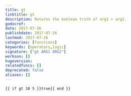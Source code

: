 ```yaml
---
title: gt
linktitle: gt
description: Returns the boolean truth of arg1 > arg2.
godocref:
date: 2017-07-26
publishdate: 2017-07-26
lastmod: 2017-07-26
categories: [functions]
keywords: [operators,logic]
signature: ["gt ARG1 ARG2"]
workson: []
hugoversion:
relatedfuncs: []
deprecated: false
aliases: []
---
```



```
{{ if gt 10 5 }}true{{ end }}
```
